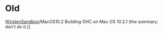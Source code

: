 # Old


\[[KirstenSandbox](kirsten-sandbox)/MacOS10.2 Building GHC on Mac OS 10.2.1 (the summary: don't do it.)\]
